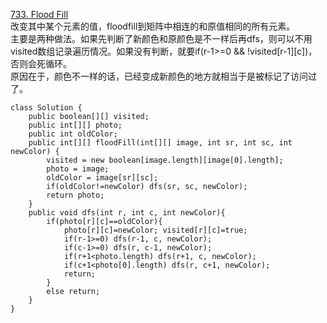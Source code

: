 [733. Flood Fill](https://leetcode.com/problems/flood-fill/submissions/1)<br>
改变其中某个元素的值，floodfill到矩阵中相连的和原值相同的所有元素。<br>
主要是两种做法。如果先判断了新颜色和原颜色是不一样后再dfs，则可以不用visited数组记录遍历情况。如果没有判断，就要if(r-1>=0 && !visited[r-1][c])，否则会死循环。<br>
原因在于，颜色不一样的话，已经变成新颜色的地方就相当于是被标记了访问过了。

```
class Solution {
    public boolean[][] visited;
    public int[][] photo;
    public int oldColor;
    public int[][] floodFill(int[][] image, int sr, int sc, int newColor) {
        visited = new boolean[image.length][image[0].length];
        photo = image;
        oldColor = image[sr][sc];
        if(oldColor!=newColor) dfs(sr, sc, newColor);
        return photo;
    }
    public void dfs(int r, int c, int newColor){
        if(photo[r][c]==oldColor){
            photo[r][c]=newColor; visited[r][c]=true;
            if(r-1>=0) dfs(r-1, c, newColor);
            if(c-1>=0) dfs(r, c-1, newColor);
            if(r+1<photo.length) dfs(r+1, c, newColor);
            if(c+1<photo[0].length) dfs(r, c+1, newColor);
            return;
        }
        else return;
    }
}

```